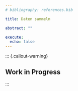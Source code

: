 ```yaml
---
# bibliography: references.bib

title: Daten sammeln

abstract: ""

execute: 
  echo: false
---
```



::: {.callout-warning}
## Work in Progress
:::